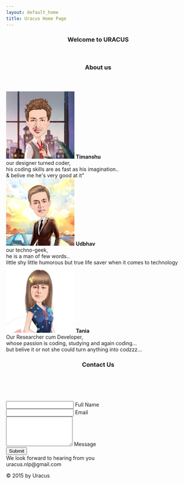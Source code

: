```yaml
---
layout: default_home
title: Uracus Home Page
---
```

<!--home page-->
<a id="home" class="pagelink"></a>
<div class="row top-pad back-col home-div-pos backgrnd-img main-page" id="home-page" data-tag="hme">
    <header>
    <h3>Welcome to URACUS</h3>
    </header>
    <!--Popover for message sending-->
    <!--<div id="overlay">
        <div id="popup">
            <h4 id="sndg-msg-rchus">Sending Message<br/></h4>
            <img src="/data/img/ajax-loader.gif" id="loading-indicator-rchus" alt="ajax loader">
            <div id="reachus_message" class="notice" data-error="There was an error sending the message, please try again." data-success="Message successfully sent!"></div>
        </div>
    </div>
    <div class="col-sm-6" id="form-div">
        <form role="form" method="POST" id="form_send_data">
            <div class="form-group">
                <textarea rows="5" class="form-control" id="comment" name="comment" title="Enter the content" required></textarea>
                <span class="highlight"></span>
                <span class="hBar"></span>
                <label>Message</label>
            </div>
            <div class="form-group btn-div">
            <button id="btn-submit-top" type="submit" class="btn btn-submit" onclick="return false;">
                    <span id="Button-txt" title="Click to Submit">Submit</span>
                </button>
            </div>
        </form>
        </div>-->
    <div class="scrolle-arrow home-arrow">
        <a href="#about" class="anchorLink"><span class="glyphicon glyphicon-chevron-down font-col"></span></a>
    </div>
</div>


<!--about us-->
<div class="row back-col main-page mar-l-r-0" id="about-us-page" data-tag="abt">
<a id="about" class="pagelink"></a>
    <header>
        <h3>About us</h3>
    </header>
    <section id="team-img"></section>
    <!--<section class="disp-flex flex-center flex-wrap flex-column">
        <div class="container-fluid about-inside-cont">
        <div id="tj-img-cont" class="left-img" data-desc="our designer turned coder,<br/> his coding skills are as fast as his imagination..<br/>& belive me he's very good at it">
            <img id="tj-img" class="img-responsive disp-inline circ-box" src="/data/img/about_us/timanshu.png" alt="Timanshu" title="Timanshu" data-right="udb-img" data-left="tan-img" data-name="timanshu"/>
            </div>
            <div id="udb-img-cont" class="center-img" data-desc="our techno-geek,<br/> he is a man of few words.. <br/>little shy little humorous but true life saver when it comes to technology">
                <img id="udb-img" class="img-responsive disp-inline circ-box center-img-transform" src="/data/img/about_us/udbhav.png" alt="Udbhav" title="Udbhav" data-right="tan-img" data-left="tj-img" data-name="udbhav"/>
            </div>
            <div id="tan-img-cont" class="right-img" data-desc=" ">
                <img id="tan-img" class="img-responsive disp-inline circ-box" src="/data/img/about_us/tania.png" alt="Tania" title="Tania" data-right="tj-img" data-left="udb-img" data-name="tania"/>
            </div>
        </div>
        <div class="horizontal-scroll">
            <span class="glyphicon glyphicon-chevron-left srol-horizontal" onclick="changeImgLeft();"></span>
            <span id="personal-desc">"our techno-geek,<br> he is a man of few words..<br> little shy little humorous but true life saver when it comes to technology"</span>
            <span class="glyphicon glyphicon-chevron-right srol-horizontal" onclick="changeImgRight();"></span>
        </div>
    </section>-->
    <section class="flex-outside font-18">
        <div class="flex-inside">
            <div class="flex-ele mobile-width"  onmouseover="imgChangeColor(this)" onmouseout="imgChangeSketch(this)">
                <img class="img-responsive about-img pos-center" src="/data/img/about_us/timanshu.png" data-name="timanshu"/>
                <span class="abt-img-txt"><b>Timanshu</b><br/>our designer turned coder,<br/> his coding skills are as fast as his imagination..<br/>& belive me he's very good at it"</span>
            </div>
            <div class="flex-ele mobile-width"  onmouseover="imgChangeColor(this)" onmouseout="imgChangeSketch(this)">
                <img class="img-responsive about-img pos-center" src="/data/img/about_us/udbhav.png" data-name="udbhav"/>
                <span class="abt-img-txt"><b>Udbhav</b><br/>our techno-geek,<br> he is a man of few words..<br> little shy little humorous but true life saver when it comes to technology</span>
                </div>
            <div class="flex-ele mobile-width"  onmouseover="imgChangeColor(this)" onmouseout="imgChangeSketch(this)">
                <img class="img-responsive about-img pos-center" src="/data/img/about_us/tania.png" data-name="tania"/>
                <span class="abt-img-txt"><b>Tania</b><br/>Our Researcher cum Developer,<br/> whose passion is coding, studying and again coding...<br/> but belive it or not she could turn anything into codzzz...</span>
            </div>
        </div>
    </section>
    <div class="scrolle-arrow" id="scrl-arw-abt">
        <a href="#home" class="anchorLink"><span class="glyphicon glyphicon-chevron-up font-col"></span></a>
        <a href="#contact" class="anchorLink"><span class="glyphicon glyphicon-chevron-down font-col"></span></a>
    </div>
</div>


<!--contact us-->
<div class="container-fluid bakgrnd-con main-page" id="contact-page" data-tag="cntct">
<a id="contact" class="pagelink"></a>
    <!--Heading-->
    <header id="contact-header">
        <h3>Contact Us</h3><br/>
    </header>
    <!--contact us form-->
    <div class="row disp-flex flex-center">
        <div class="col-sm-6" id="form-div-cnt">
            <form role="form" method="POST" id="form_reach_us">
                <div class="form-group">
                    <input type="text" class="form-control" id="inputName" name="fullName" title="Enter Your Name" required/>
                    <span class="highlight"></span>
                    <span class="hBar"></span>
                    <label>Full Name</label>
                </div>
                <div class="form-group">
                    <input type="email" class="form-control" id="inputEmail" name="email" title="Enter Your Email" required/>
                    <span class="highlight"></span>
                    <span class="hBar"></span>
                    <label>Email</label>
                </div>
                <div class="form-group">
                    <textarea rows="5" class="form-control" id="comment" name="message" title="Enter the content" required></textarea>
                    <span class="highlight"></span>
                    <span class="hBar"></span>
                    <label>Message</label>
                </div>
                <div class="form-group btn-div">
                    <button id="btn-submit-con" type="submit" class="btn btn-submit" onclick="return false;"><span id="Button-txt" title="Click to Submit">Submit</span></button>
                </div>
            </form>
        </div>
    </div>
    <div class="disp-flex flex-center">
        <span class="txt-center font-col"><span>We look forward to hearing from you</span><br/><span class="glyphicon glyphicon-envelope"></span> uracus.nlp@gmail.com</span>
    </div>
    <div class="scrolle-arrow">
    <a href="#about" class="anchorLink"><span class="glyphicon glyphicon-chevron-up font-col"></span></a>
    </div>
    <!--Footer-->
    <footer class="footer" id="footer-cont">
        <p class="txt-center" title="Copyright Uracus">
        © 2015 by Uracus
        </p>
    </footer>
</div>